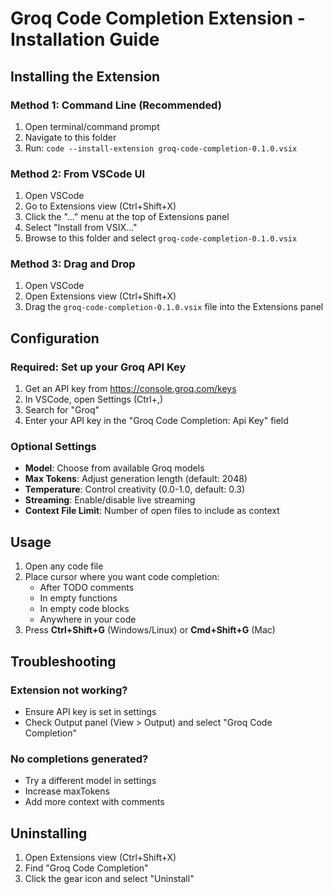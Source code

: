 # Groq Code Completion Extension - Installation Guide

## Installing the Extension

### Method 1: Command Line (Recommended)
1. Open terminal/command prompt
2. Navigate to this folder
3. Run: `code --install-extension groq-code-completion-0.1.0.vsix`

### Method 2: From VSCode UI
1. Open VSCode
2. Go to Extensions view (Ctrl+Shift+X)
3. Click the "..." menu at the top of Extensions panel
4. Select "Install from VSIX..."
5. Browse to this folder and select `groq-code-completion-0.1.0.vsix`

### Method 3: Drag and Drop
1. Open VSCode
2. Open Extensions view (Ctrl+Shift+X)
3. Drag the `groq-code-completion-0.1.0.vsix` file into the Extensions panel

## Configuration

### Required: Set up your Groq API Key

1. Get an API key from https://console.groq.com/keys
2. In VSCode, open Settings (Ctrl+,)
3. Search for "Groq"
4. Enter your API key in the "Groq Code Completion: Api Key" field

### Optional Settings
- **Model**: Choose from available Groq models
- **Max Tokens**: Adjust generation length (default: 2048)
- **Temperature**: Control creativity (0.0-1.0, default: 0.3)
- **Streaming**: Enable/disable live streaming
- **Context File Limit**: Number of open files to include as context

## Usage

1. Open any code file
2. Place cursor where you want code completion:
   - After TODO comments
   - In empty functions
   - In empty code blocks
   - Anywhere in your code
3. Press **Ctrl+Shift+G** (Windows/Linux) or **Cmd+Shift+G** (Mac)

## Troubleshooting

### Extension not working?
- Ensure API key is set in settings
- Check Output panel (View > Output) and select "Groq Code Completion"

### No completions generated?
- Try a different model in settings
- Increase maxTokens
- Add more context with comments

## Uninstalling

1. Open Extensions view (Ctrl+Shift+X)
2. Find "Groq Code Completion"
3. Click the gear icon and select "Uninstall"